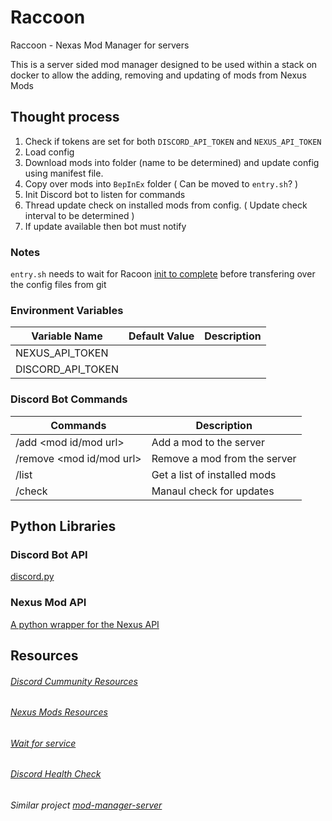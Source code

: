 # Raccoon
Raccoon - Nexas Mod Manager for servers

This is a server sided mod manager designed to be used within a stack on docker to allow the adding, removing and updating of mods from Nexus Mods

## Thought process
1. Check if tokens are set for both `DISCORD_API_TOKEN` and `NEXUS_API_TOKEN`
2. Load config
3. Download mods into folder (name to be determined) and update config using manifest file.
4. Copy over mods into `BepInEx` folder ( Can be moved to `entry.sh`? )
5. Init Discord bot to listen for commands
6. Thread update check on installed mods from config. ( Update check interval to be determined )
7. If update available then bot must notify

### Notes
`entry.sh` needs to wait for Racoon [init to complete](#discord-health-check) before transfering over the config files from git


### Environment Variables

| Variable Name     | Default Value | Description |
|-------------------|---------------|-------------|
| NEXUS_API_TOKEN   |               |             |
| DISCORD_API_TOKEN |               |             |

### Discord Bot Commands

| Commands                 | Description                  |
|--------------------------|------------------------------|
| /add <mod id/mod url>    | Add a mod to the server      |
| /remove <mod id/mod url> | Remove a mod from the server |
| /list                    | Get a list of installed mods |
| /check                   | Manaul check for updates     |


## Python Libraries
### Discord Bot API
[discord.py](https://github.com/Rapptz/discord.py)
### Nexus Mod API
[A python wrapper for the Nexus API](https://github.com/GandaG/pynxm)

## Resources
###### [Discord Cummunity Resources](https://discord.com/developers/docs/topics/community-resources)

###### [Nexus Mods Resources](https://app.swaggerhub.com/apis-docs/NexusMods/nexus-mods_public_api_params_in_form_data/1.0)

###### [Wait for service](https://stackoverflow.com/a/52322884)

###### [Discord Health Check](https://github.com/psidex/DiscordHealthCheck)

###### Similar project [mod-manager-server](https://github.com/devon-wolf/mod-manager-server)
